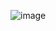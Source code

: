 
![image](https://user-images.githubusercontent.com/11540782/166440807-89e2368a-e10c-4129-bff7-b582104aed75.png)

